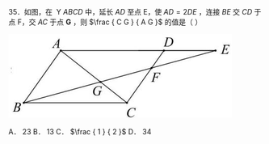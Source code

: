 35．如图，在 $\mathrm { ~ Y ~ } A B C D$ 中，延长 $A D$ 至点 E，使 $A D = 2 D E$ ，连接 $B E$ 交 $C D$ 于点 F，交 $A C$ 于点 $\mathbf { G }$ ，则 $\frac { C G } { A G }$ 的值是（ ）

![](<../../qs_image_DB/专题1-2_一文吃透相似三角形12个模型·共14类题型（解析版）/8d31ee81e60f8a23338a19578d7e9efad72019fed47a0daa584f0942b6dfa5d2.jpg>)

A． 23 B． 13 C． $\frac { 1 } { 2 }$ D． 34
